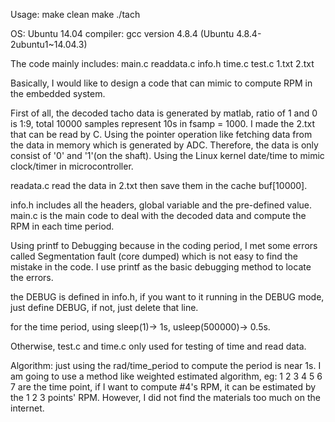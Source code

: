 Usage:
make clean
make
./tach

OS: Ubuntu 14.04
compiler: gcc version 4.8.4 (Ubuntu 4.8.4-2ubuntu1~14.04.3)

The code mainly includes: main.c readdata.c info.h time.c test.c 1.txt 2.txt

Basically, I would like to design a code that can mimic to compute RPM in the embedded system.

First of all, the decoded tacho data is generated by matlab, ratio of 1 and 0 is 1:9, total 10000 samples represent 10s in fsamp = 1000.
I made the 2.txt that can be read by C.
Using the pointer operation like fetching data from the data in memory which is generated by ADC. Therefore, the data is only consist of '0' and '1'(on the shaft).
Using the Linux kernel date/time to mimic clock/timer in microcontroller.

readata.c read the data in 2.txt then save them in the cache buf[10000].

info.h includes all the headers, global variable and the pre-defined value.
main.c is the main code to deal with the decoded data and compute the RPM in each time period.

Using printf to Debugging because in the coding period, I met some errors called Segmentation fault (core dumped) which is not easy to find the mistake
in the code. I use printf as the basic debugging method to locate the errors.

the DEBUG is defined in info.h, if you want to it running in the DEBUG mode, just define DEBUG, if not, just delete that line.

for the time period, using sleep(1)-> 1s, usleep(500000)-> 0.5s.

Otherwise, test.c and time.c only used for testing of time and read data.

Algorithm: just using the rad/time_period to compute the period is near 1s. I am going to use a method like weighted estimated algorithm, eg:
1 2 3 4 5 6 7 are the time point, if I want to compute #4's RPM, it can be estimated by the 1 2 3 points' RPM. However, I did not find the materials too much
on the internet.


